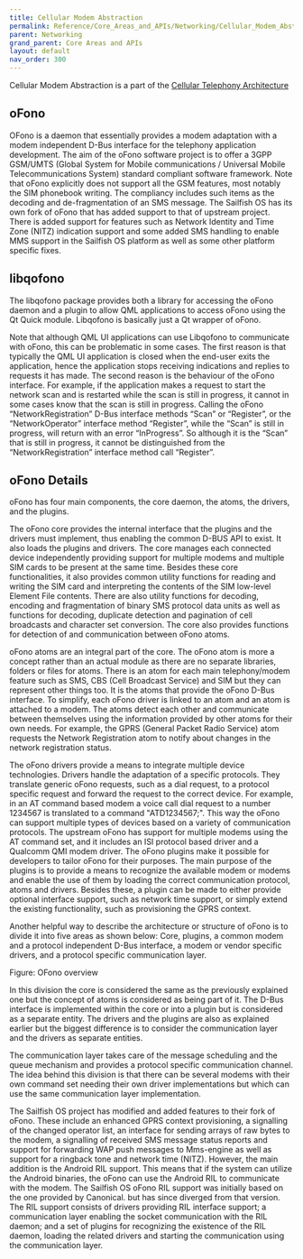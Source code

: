 ```yaml
---
title: Cellular Modem Abstraction
permalink: Reference/Core_Areas_and_APIs/Networking/Cellular_Modem_Abstraction/
parent: Networking
grand_parent: Core Areas and APIs
layout: default
nav_order: 300
---
```


Cellular Modem Abstraction is a part of the [Cellular Telephony Architecture](/Reference/Core_Areas_and_APIs/Networking/Cellular_Telephony_Architecture)

## oFono

OFono is a daemon that essentially provides a modem adaptation with a modem independent D-Bus interface for the telephony application development. The aim of the oFono software project is to offer a 3GPP GSM/UMTS (Global System for Mobile communications / Universal Mobile Telecommunications System) standard compliant software framework. Note that oFono explicitly does not support all the GSM features, most notably the SIM phonebook writing. The compliancy includes such items as the decoding and de-fragmentation of an SMS message. The Sailfish OS has its own fork of oFono that has added support to that of upstream project. There is added support for features such as Network Identity and Time Zone (NITZ) indication support and some added SMS handling to enable MMS support in the Sailfish OS platform as well as some other platform specific fixes.

## libqofono

The libqofono package provides both a library for accessing the oFono daemon and a plugin to allow QML applications to access oFono using the Qt Quick module. Libqofono is basically just a Qt wrapper of oFono.

Note that although QML UI applications can use Libqofono to communicate with oFono, this can be problematic in some cases. The first reason is that typically the QML UI application is closed when the end-user exits the application, hence the application stops receiving indications and replies to requests it has made. The second reason is the behaviour of the oFono interface. For example, if the application makes a request to start the network scan and is restarted while the scan is still in progress, it cannot in some cases know that the scan is still in progress. Calling the oFono “NetworkRegistration” D-Bus interface methods “Scan” or “Register”, or the “NetworkOperator” interface method “Register”, while the “Scan” is still in progress, will return with an error “InProgress”. So although it is the “Scan” that is still in progress, it cannot be distinguished from the “NetworkRegistration” interface method call “Register”.

## oFono Details

oFono has four main components, the core daemon, the atoms, the drivers, and the plugins.

The oFono core provides the internal interface that the plugins and the drivers must implement, thus enabling the common D-BUS API to exist. It also loads the plugins and drivers. The core manages each connected device independently providing support for multiple modems and multiple SIM cards to be present at the same time. Besides these core functionalities, it also provides common utility functions for reading and writing the SIM card and interpreting the contents of the SIM low-level Element File contents. There are also utility functions for decoding, encoding and fragmentation of binary SMS protocol data units as well as functions for decoding, duplicate detection and pagination of cell broadcasts and character set conversion. The core also provides functions for detection of and communication between oFono atoms.

oFono atoms are an integral part of the core. The oFono atom is more a concept rather than an actual module as there are no separate libraries, folders or files for atoms. There is an atom for each main telephony/modem feature such as SMS, CBS (Cell Broadcast Service) and SIM but they can represent other things too. It is the atoms that provide the oFono D-Bus interface. To simplify, each oFono driver is linked to an atom and an atom is attached to a modem. The atoms detect each other and communicate between themselves using the information provided by other atoms for their own needs. For example, the GPRS (General Packet Radio Service) atom requests the Network Registration atom to notify about changes in the network registration status.

The oFono drivers provide a means to integrate multiple device technologies. Drivers handle the adaptation of a specific protocols. They translate generic oFono requests, such as a dial request, to a protocol specific request and forward the request to the correct device. For example, in an AT command based modem a voice call dial request to a number 1234567 is translated to a command "ATD1234567;". This way the oFono can support multiple types of devices based on a variety of communication protocols. The upstream oFono has support for multiple modems using the AT command set, and it includes an ISI protocol based driver and a Qualcomm QMI modem driver. The oFono plugins make it possible for developers to tailor oFono for their purposes. The main purpose of the plugins is to provide a means to recognize the available modem or modems and enable the use of them by loading the correct communication protocol, atoms and drivers. Besides these, a plugin can be made to either provide optional interface support, such as network time support, or simply extend the existing functionality, such as provisioning the GPRS context.

Another helpful way to describe the architecture or structure of oFono is to divide it into five areas as shown below: Core, plugins, a common modem and a protocol independent D-Bus interface, a modem or vendor specific drivers, and a protocol specific communication layer.

Figure: OFono overview

In this division the core is considered the same as the previously explained one but the concept of atoms is considered as being part of it. The D-Bus interface is implemented within the core or into a plugin but is considered as a separate entity. The drivers and the plugins are also as explained earlier but the biggest difference is to consider the communication layer and the drivers as separate entities.

The communication layer takes care of the message scheduling and the queue mechanism and provides a protocol specific communication channel. The idea behind this division is that there can be several modems with their own command set needing their own driver implementations but which can use the same communication layer implementation.

The Sailfish OS project has modified and added features to their fork of oFono. These include an enhanced GPRS context provisioning, a signalling of the changed operator list, an interface for sending arrays of raw bytes to the modem, a signalling of received SMS message status reports and support for forwarding WAP push messages to Mms-engine as well as support for a ringback tone and network time (NITZ). However, the main addition is the Android RIL support. This means that if the system can utilize the Android binaries, the oFono can use the Android RIL to communicate with the modem. The Sailfish OS oFono RIL support was initially based on the one provided by Canonical. but has since diverged from that version. The RIL support consists of drivers providing RIL interface support; a communication layer enabling the socket communication with the RIL daemon; and a set of plugins for recognizing the existence of the RIL daemon, loading the related drivers and starting the communication using the communication layer.
